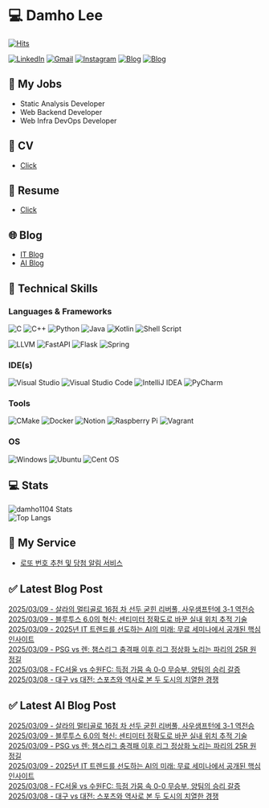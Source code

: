 
# 💻 Damho Lee

[![Hits](https://hits.seeyoufarm.com/api/count/incr/badge.svg?url=https%3A%2F%2Fgithub.com%2Fdamho1104&count_bg=%233D9CC8&title_bg=%23555555&icon=&icon_color=%23E7E7E7&title=hits&edge_flat=false)](https://hits.seeyoufarm.com)  

[![LinkedIn](https://img.shields.io/badge/Linkedin-%230077B5.svg?style=flat&logo=linkedin&logoColor=white)](https://www.linkedin.com/in/damho1104/)
[![Gmail](https://img.shields.io/badge/Gmail-D14836?style=flat&logo=gmail&logoColor=white)](mailto:damho1104@gmail.com)
[![Instagram](https://img.shields.io/badge/Instargram-%23E4405F.svg?style=flat&logo=Instagram&logoColor=white)](https://www.instagram.com/damho1104/)
[![Blog](https://img.shields.io/badge/Blog-%23000000.svg?style=flat&logo=Tistory&logoColor=white)](https://dmomo.co.kr/)
[![Blog](https://img.shields.io/badge/Blog-%23000000.svg?style=flat&logo=WordPress&logoColor=white)](https://blog.ai.dmomo.co.kr/)

## 📃 My Jobs
- Static Analysis Developer
- Web Backend Developer
- Web Infra DevOps Developer

## 📰 CV
- [Click](https://resume.dmomo.net/damho.lee/resume)  

## 📘 Resume
- [Click](https://damho1104.notion.site/8af3191b9815406d95708d9a0cea5a9e)  

## 🌐 Blog
- [IT Blog](https://dmomo.co.kr/)
- [AI Blog](https://blog.ai.dmomo.co.kr/)

## 💪 Technical Skills
### Languages & Frameworks
![C](https://img.shields.io/badge/c-%2300599C.svg?style=flat&logo=c&logoColor=white)
![C++](https://img.shields.io/badge/c++-%2300599C.svg?style=flat&logo=c%2B%2B&logoColor=white)
![Python](https://img.shields.io/badge/Python-3776AB.svg?&style=flat&logo=Python&logoColor=white)
![Java](https://img.shields.io/badge/java-%23ED8B00.svg?style=flat&logo=openjdk&logoColor=white)
![Kotlin](https://img.shields.io/badge/Kotlin-%237F52FF.svg?style=flat&logo=Kotlin&logoColor=white)
![Shell Script](https://img.shields.io/badge/Shell_script-%23121011.svg?style=flat&logo=gnu-bash&logoColor=white)  
  
![LLVM](https://img.shields.io/badge/LLVM/Clang-000B1D.svg?&style=flat&logo=LLVM&logoColor=white)
![FastAPI](https://img.shields.io/badge/FastAPI-005571?style=flat&logo=fastapi)
![Flask](https://img.shields.io/badge/Flask-%23000.svg?style=flat&logo=flask&logoColor=white)
![Spring](https://img.shields.io/badge/Springboot-%236DB33F.svg?style=flat&logo=spring&logoColor=white)
  
  
### IDE(s)
![Visual Studio](https://img.shields.io/badge/Visual%20Studio-5C2D91.svg?style=flat&logo=visual-studio&logoColor=white) 
![Visual Studio Code](https://img.shields.io/badge/Visual%20Studio%20Code-0078d7.svg?style=flat&logo=visual-studio-code&logoColor=white)
![IntelliJ IDEA](https://img.shields.io/badge/IntelliJIDEA-000000.svg?style=flat&logo=intellij-idea&logoColor=white) 
![PyCharm](https://img.shields.io/badge/PyCharm-143?style=flat&logo=pycharm&logoColor=black&color=black&labelColor=green) 


### Tools
![CMake](https://img.shields.io/badge/CMake-%23008FBA.svg?style=flat&logo=cmake&logoColor=white)
![Docker](https://img.shields.io/badge/docker-%230db7ed.svg?style=flat&logo=docker&logoColor=white)
![Notion](https://img.shields.io/badge/Notion-%23000000.svg?style=flat&logo=notion&logoColor=white)
![Raspberry Pi](https://img.shields.io/badge/-RaspberryPi-C51A4A?style=flat&logo=Raspberry-Pi)
![Vagrant](https://img.shields.io/badge/Vagrant-%231563FF.svg?style=flat&logo=vagrant&logoColor=white)


### OS
![Windows](https://img.shields.io/badge/Windows-0078D6?style=flat&logo=windows&logoColor=white)
![Ubuntu](https://img.shields.io/badge/Ubuntu-E95420?style=flat&logo=ubuntu&logoColor=white)
![Cent OS](https://img.shields.io/badge/Cent%20OS-002260?style=flat&logo=centos&logoColor=F0F0F0)


## :computer: Stats
![damho1104 Stats](https://github-readme-stats.vercel.app/api?username=damho1104&hide=issues&show_icons=true&theme=dark)  
![Top Langs](https://github-readme-stats.vercel.app/api/top-langs/?username=damho1104&layout=compact&theme=dark)


## 📣 My Service
- [로또 번호 추천 및 당첨 알림 서비스](https://lotto.dmomo.co.kr/)  


## ✅ Latest Blog Post

[2025/03/09 - 살라의 멀티골로 16점 차 선두 굳힌 리버풀, 사우샘프턴에 3-1 역전승](https://dmomo.co.kr/179) <br/>
[2025/03/09 - 블루투스 6.0의 혁신: 센티미터 정확도로 바꾼 실내 위치 추적 기술](https://dmomo.co.kr/178) <br/>
[2025/03/09 - 2025년 IT 트렌드를 선도하는 AI의 미래: 무료 세미나에서 공개된 핵심 인사이트](https://dmomo.co.kr/177) <br/>
[2025/03/09 - PSG vs 렌: 챔스리그 충격패 이후 리그 정상화 노리는 파리의 25R 원정길](https://dmomo.co.kr/176) <br/>
[2025/03/08 - FC서울 vs 수원FC: 득점 가뭄 속 0-0 무승부, 양팀의 승리 갈증](https://dmomo.co.kr/175) <br/>
[2025/03/08 - 대구 vs 대전: 스포츠와 역사로 본 두 도시의 치열한 경쟁](https://dmomo.co.kr/174) <br/>

## ✅ Latest AI Blog Post
[2025/03/09 - 살라의 멀티골로 16점 차 선두 굳힌 리버풀, 사우샘프턴에 3-1 역전승](https://blog.ai.dmomo.co.kr/trend/1201) <br/>
[2025/03/09 - 블루투스 6.0의 혁신: 센티미터 정확도로 바꾼 실내 위치 추적 기술](https://blog.ai.dmomo.co.kr/tech/1198) <br/>
[2025/03/09 - PSG vs 렌: 챔스리그 충격패 이후 리그 정상화 노리는 파리의 25R 원정길](https://blog.ai.dmomo.co.kr/trend/1195) <br/>
[2025/03/09 - 2025년 IT 트렌드를 선도하는 AI의 미래: 무료 세미나에서 공개된 핵심 인사이트](https://blog.ai.dmomo.co.kr/ai/1192) <br/>
[2025/03/08 - FC서울 vs 수원FC: 득점 가뭄 속 0-0 무승부, 양팀의 승리 갈증](https://blog.ai.dmomo.co.kr/trend/1189) <br/>
[2025/03/08 - 대구 vs 대전: 스포츠와 역사로 본 두 도시의 치열한 경쟁](https://blog.ai.dmomo.co.kr/trend/1186) <br/>
